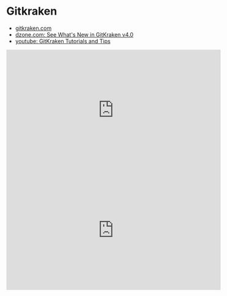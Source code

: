 # Gitkraken
* [gitkraken.com](https://www.gitkraken.com/)
* [dzone.com: See What's New in GitKraken v4.0](https://dzone.com/articles/see-whats-new-in-gitkraken-v40)
* [youtube: GitKraken Tutorials and Tips](https://www.youtube.com/watch?v=gjtXTm_TvvE&list=PLe6EXFvnTV78WqGmGSq8JPnafR3lAa55n)

<iframe width="560" height="315" src="https://www.youtube.com/embed/gjtXTm_TvvE" frameborder="0" allow="accelerometer; autoplay; encrypted-media; gyroscope; picture-in-picture" allowfullscreen></iframe>

<iframe width="560" height="315" src="https://www.youtube.com/embed/eTOgjQ9o4vQ" frameborder="0" allow="accelerometer; autoplay; encrypted-media; gyroscope; picture-in-picture" allowfullscreen></iframe>

